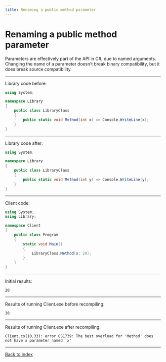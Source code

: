 ```yaml
---
title: Renaming a public method parameter
---
```

# Renaming a public method parameter

Parameters are effectively part of the API in C#, due to named
arguments. Changing the name of a parameter doesn't break binary
compatibility, but it does break source compatibility.

----
Library code before:
```csharp
using System;

namespace Library
{
    public class LibraryClass
    {
        public static void Method(int x) => Console.WriteLine(x);
    }
}
```
----
Library code after:
```csharp
using System;

namespace Library
{
    public class LibraryClass
    {
        public static void Method(int y) => Console.WriteLine(y);
    }
}
```
----
Client code:
```csharp
using System;
using Library;

namespace Client
{
    public class Program
    {
        static void Main()
        {
            LibraryClass.Method(x: 20);
        }
    }
}
```
----
Initial results:
```text
20
```
----
Results of running Client.exe before recompiling:
```text
20
```
----
Results of running Client.exe after recompiling:
```text
Client.cs(10,33): error CS1739: The best overload for 'Method' does not have a parameter named 'x'
```
----
[Back to index](index.md)
